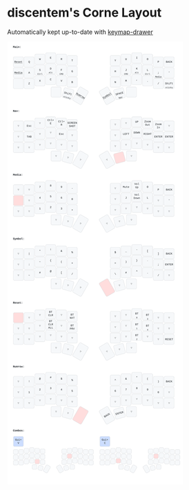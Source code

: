 # discentem's Corne Layout

Automatically kept up-to-date with [keymap-drawer](https://github.com/caksoylar/keymap-drawer?)

![](keymap-drawer/corne.svg)
